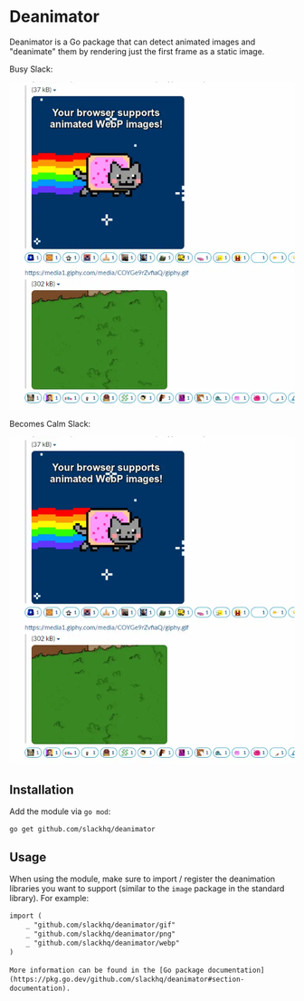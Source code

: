 # Deanimator

Deanimator is a Go package that can detect animated images and "deanimate" them by rendering just the first frame as a static image.

Busy Slack:

![](busy-slack.webp)

Becomes Calm Slack:

![](calm-slack.webp)

## Installation

Add the module via `go mod`:

```
go get github.com/slackhq/deanimator
```

## Usage

When using the module, make sure to import / register the deanimation libraries you want to support (similar to the `image` package in the standard library). For example:

```
import (
    _ "github.com/slackhq/deanimator/gif"
	_ "github.com/slackhq/deanimator/png"
	_ "github.com/slackhq/deanimator/webp"
)

More information can be found in the [Go package documentation](https://pkg.go.dev/github.com/slackhq/deanimator#section-documentation).
